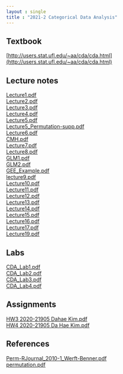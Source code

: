 ```yaml
---
layout : single
title : "2021-2 Categorical Data Analysis"
---
```


## Textbook

[http://users.stat.ufl.edu/~aa/cda/cda.html](http://users.stat.ufl.edu/~aa/cda/cda.html)

## Lecture notes

[Lecture1.pdf](https://github.com/dahye6709/dahye6709.github.io/files/7813043/Lecture1.pdf)\
[Lecture2.pdf](https://github.com/dahye6709/dahye6709.github.io/files/7813044/Lecture2.pdf)\
[Lecture3.pdf](https://github.com/dahye6709/dahye6709.github.io/files/7813045/Lecture3.pdf)\
[Lecture4.pdf](https://github.com/dahye6709/dahye6709.github.io/files/7813048/Lecture4.pdf)\
[Lecture5.pdf](https://github.com/dahye6709/dahye6709.github.io/files/7813049/Lecture5.pdf)\
[Lecture5_Permutation-supp.pdf](https://github.com/dahye6709/dahye6709.github.io/files/7813050/Lecture5_Permutation-supp.pdf)\
[Lecture6.pdf](https://github.com/dahye6709/dahye6709.github.io/files/7813051/Lecture6.pdf)\
[CMH.pdf](https://github.com/dahye6709/dahye6709.github.io/files/7813080/CMH.pdf)\
[Lecture7.pdf](https://github.com/dahye6709/dahye6709.github.io/files/7813052/Lecture7.pdf)\
[Lecture8.pdf](https://github.com/dahye6709/dahye6709.github.io/files/7813053/Lecture8.pdf)\
[GLM1.pdf](https://github.com/dahye6709/dahye6709.github.io/files/7813072/GLM1.pdf)\
[GLM2.pdf](https://github.com/dahye6709/dahye6709.github.io/files/7813073/GLM2.pdf)\
[GEE_Example.pdf](https://github.com/dahye6709/dahye6709.github.io/files/7813083/GEE_Example.pdf)\
[lecture9.pdf](https://github.com/dahye6709/dahye6709.github.io/files/7813055/lecture9.pdf)\
[Lecture10.pdf](https://github.com/dahye6709/dahye6709.github.io/files/7813056/Lecture10.pdf)\
[Lecture11.pdf](https://github.com/dahye6709/dahye6709.github.io/files/7813057/Lecture11.pdf)\
[Lecture12.pdf](https://github.com/dahye6709/dahye6709.github.io/files/7813058/Lecture12.pdf)\
[Lecture13.pdf](https://github.com/dahye6709/dahye6709.github.io/files/7813059/Lecture13.pdf)\
[Lecture14.pdf](https://github.com/dahye6709/dahye6709.github.io/files/7813060/Lecture14.pdf)\
[Lecture15.pdf](https://github.com/dahye6709/dahye6709.github.io/files/7813061/Lecture15.pdf)\
[Lecture16.pdf](https://github.com/dahye6709/dahye6709.github.io/files/7813062/Lecture16.pdf)\
[Lecture17.pdf](https://github.com/dahye6709/dahye6709.github.io/files/7813063/Lecture17.pdf)\
[Lecture19.pdf](https://github.com/dahye6709/dahye6709.github.io/files/7813064/Lecture19.pdf)

## Labs

[CDA_Lab1.pdf](https://github.com/dahye6709/dahye6709.github.io/files/7813087/CDA_Lab1.pdf)\
[CDA_Lab2.pdf](https://github.com/dahye6709/dahye6709.github.io/files/7813088/CDA_Lab2.pdf)\
[CDA_Lab3.pdf](https://github.com/dahye6709/dahye6709.github.io/files/7813089/CDA_Lab3.pdf)\
[CDA_Lab4.pdf](https://github.com/dahye6709/dahye6709.github.io/files/7813090/CDA_Lab4.pdf)

## Assignments


[HW3 2020-21905 Dahae Kim.pdf](https://github.com/dahye6709/dahye6709.github.io/files/7812955/HW3.2020-21905.Dahae.Kim.pdf)\
[HW4 2020-21905 Da Hae Kim.pdf](https://github.com/dahye6709/dahye6709.github.io/files/7812964/HW4.2020-21905.Da.Hae.Kim.pdf)

## References

[Perm-RJournal_2010-1_Werft-Benner.pdf](https://github.com/dahye6709/dahye6709.github.io/files/7813034/Perm-RJournal_2010-1_Werft-Benner.pdf)\
[permutation.pdf](https://github.com/dahye6709/dahye6709.github.io/files/7813040/permutation.pdf)


